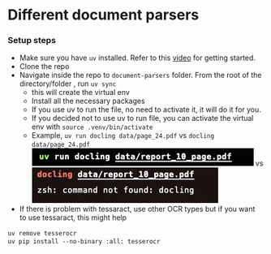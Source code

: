 # Different document parsers
### Setup steps
- Make sure you have `uv` installed. Refer to this [video](https://youtu.be/13eNodHGRjw?si=UJdgZQ_EcWHueMly) for getting started.
- Clone the repo
- Navigate inside the repo to `document-parsers` folder. From the root of the directory/folder , run `uv sync`
    - this will create the virtual env
    - Install all the necessary packages
    - If you use uv to run the file, no need to activate it, it will do it for you.
    - If you decided not to use uv to run file, you can activate the virtual env with `source .venv/bin/activate`
    - Example, `uv run docling data/page_24.pdf` vs `docling data/page_24.pdf`  
    ![alt text](images/image-1.png) vs ![alt text](images/image.png)
- If there is problem with tessaract, use other OCR types but if you want to use tessaract, this might help
```
uv remove tesserocr
uv pip install --no-binary :all: tesserocr
```